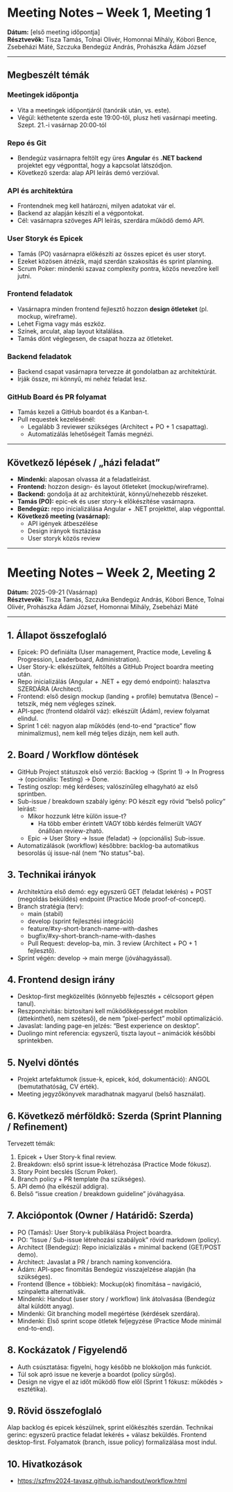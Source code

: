 # Meeting Notes – Week 1, Meeting 1

**Dátum:** [első meeting időpontja]  
**Résztvevők:** Tisza Tamás, Tolnai Olivér, Homonnai Mihály, Kóbori Bence, Zsebeházi Máté, Szczuka Bendegúz András, Prohászka Ádám József  

---

## Megbeszélt témák

### Meetingek időpontja
- Vita a meetingek időpontjáról (tanórák után, vs. este).  
- Végül: kéthetente szerda este 19:00-től, plusz heti vasárnapi meeting. Szept. 21.-i vasárnap 20:00-tól

### Repo és Git
- Bendegúz vasárnapra feltölt egy üres **Angular** és **.NET backend** projektet egy végponttal, hogy a kapcsolat látszódjon.  
- Következő szerda: alap API leírás demó verzióval.  

### API és architektúra
- Frontendnek meg kell határozni, milyen adatokat vár el.  
- Backend az alapján készíti el a végpontokat.  
- Cél: vasárnapra szöveges API leírás, szerdára működő demó API.  

### User Storyk és Epicek
- Tamás (PO) vasárnapra előkészíti az összes epicet és user storyt.  
- Ezeket közösen átnézik, majd szerdán szakosítás és sprint planning.  
- Scrum Poker: mindenki szavaz complexity pontra, közös nevezőre kell jutni.  

### Frontend feladatok
- Vasárnapra minden frontend fejlesztő hozzon **design ötleteket** (pl. mockup, wireframe).  
- Lehet Figma vagy más eszköz.  
- Színek, arculat, alap layout kitalálása.  
- Tamás dönt véglegesen, de csapat hozza az ötleteket.  

### Backend feladatok
- Backend csapat vasárnapra tervezze át gondolatban az architektúrát.  
- Írják össze, mi könnyű, mi nehéz feladat lesz.  

### GitHub Board és PR folyamat
- Tamás kezeli a GitHub boardot és a Kanban-t.  
- Pull requestek kezelésénél:
  - Legalább 3 reviewer szükséges (Architect + PO + 1 csapattag).  
  - Automatizálás lehetőségeit Tamás megnézi.  

---

## Következő lépések / „házi feladat”
- **Mindenki:** alaposan olvassa át a feladatleírást.  
- **Frontend:** hozzon design- és layout ötleteket (mockup/wireframe).  
- **Backend:** gondolja át az architektúrát, könnyű/nehezebb részeket.  
- **Tamás (PO):** epic-ek és user story-k előkészítése vasárnapra.  
- **Bendegúz:** repo inicializálása Angular + .NET projekttel, alap végponttal.  
- **Következő meeting (vasárnap):**  
  - API igények átbeszélése  
  - Design irányok tisztázása  
  - User storyk közös review  


---

# Meeting Notes – Week 2, Meeting 2

**Dátum:** 2025-09-21 (Vasárnap)  
**Résztvevők:** Tisza Tamás, Szczuka Bendegúz András, Kóbori Bence, Tolnai Olivér, Prohászka Ádám József, Homonnai Mihály, Zsebeházi Máté  

---
## 1. Állapot összefoglaló
- Epicek: PO definiálta (User management, Practice mode, Leveling & Progression, Leaderboard, Administration).
- User Story-k: elkészültek, feltöltés a GitHub Project boardra meeting után.
- Repo inicializálás (Angular + .NET + egy demó endpoint): halasztva SZERDÁRA (Architect).
- Frontend: első design mockup (landing + profile) bemutatva (Bence) – tetszik, még nem végleges színek.
- API-spec (frontend oldalról váz): elkészült (Ádám), review folyamat elindul.
- Sprint 1 cél: nagyon alap működés (end-to-end “practice” flow minimalizmus), nem kell még teljes dizájn, nem kell auth.

## 2. Board / Workflow döntések
- GitHub Project státuszok első verzió: Backlog → (Sprint 1) → In Progress → (opcionális: Testing) → Done.
- Testing oszlop: még kérdéses; valószínűleg elhagyható az első sprintben.
- Sub-issue / breakdown szabály igény: PO készít egy rövid “belső policy” leírást:
  - Mikor hozzunk létre külön issue-t?
    - Ha több ember érintett VAGY több kérdés felmerült VAGY önállóan review-zható.
  - Epic → User Story → Issue (feladat) → (opcionális) Sub-issue.
- Automatizálások (workflow) későbbre: backlog-ba automatikus besorolás új issue-nál (nem “No status”-ba).

## 3. Technikai irányok
- Architektúra első demó: egy egyszerű GET (feladat lekérés) + POST (megoldás beküldés) endpoint (Practice Mode proof-of-concept).
- Branch stratégia (terv):
  - main (stabil)  
  - develop (sprint fejlesztési integráció)  
  - feature/#xy-short-branch-name-with-dashes
  - bugfix/#xy-short-branch-name-with-dashes
  - Pull Request: develop-ba, min. 3 review (Architect + PO + 1 fejlesztő).
- Sprint végén: develop → main merge (jóváhagyással).

## 4. Frontend design irány
- Desktop-first megközelítés (könnyebb fejlesztés + célcsoport gépen tanul).
- Reszponzivitás: biztosítani kell működőképességet mobilon (áttekinthető, nem széteső), de nem “pixel-perfect” mobil optimalizáció.
- Javaslat: landing page-en jelzés: “Best experience on desktop”.
- Duolingo mint referencia: egyszerű, tiszta layout – animációk későbbi sprintekben.

## 5. Nyelvi döntés
- Projekt artefaktumok (issue-k, epicek, kód, dokumentáció): ANGOL (bemutathatóság, CV érték).
- Meeting jegyzőkönyvek maradhatnak magyarul (belső használat).

## 6. Következő mérföldkő: Szerda (Sprint Planning / Refinement)
Tervezett témák:
1. Epicek + User Story-k final review.
2. Breakdown: első sprint issue-k létrehozása (Practice Mode fókusz).
3. Story Point becslés (Scrum Poker).
4. Branch policy + PR template (ha szükséges).
5. API demó (ha elkészül addigra).
6. Belső “issue creation / breakdown guideline” jóváhagyása.

## 7. Akciópontok (Owner / Határidő: Szerda)
- PO (Tamás): User Story-k publikálása Project boardra.
- PO: “Issue / Sub-issue létrehozási szabályok” rövid markdown (policy).
- Architect (Bendegúz): Repo inicializálás + minimal backend (GET/POST demo).
- Architect: Javaslat a PR / branch naming konvencióra.
- Ádám: API-spec finomítás Bendegúz visszajelzése alapján (ha szükséges).
- Frontend (Bence + többiek): Mockup(ok) finomítása – navigáció, színpaletta alternatívák.
- Mindenki: Handout (user story / workflow) link átolvasása (Bendegúz által küldött anyag).
- Mindenki: Git branching modell megértése (kérdések szerdára).
- Mindenki: Első sprint scope ötletek feljegyzése (Practice Mode minimál end-to-end).

## 8. Kockázatok / Figyelendő
- Auth csúsztatása: figyelni, hogy később ne blokkoljon más funkciót.
- Túl sok apró issue ne keverje a boardot (policy sürgős).
- Design ne vigye el az időt működő flow elől (Sprint 1 fókusz: működés > esztétika).

## 9. Rövid összefoglaló
Alap backlog és epicek készülnek, sprint előkészítés szerdán. Technikai gerinc: egyszerű practice feladat lekérés + válasz beküldés. Frontend desktop-first. Folyamatok (branch, issue policy) formalizálása most indul.

## 10. Hivatkozások
- https://szfmv2024-tavasz.github.io/handout/workflow.html
